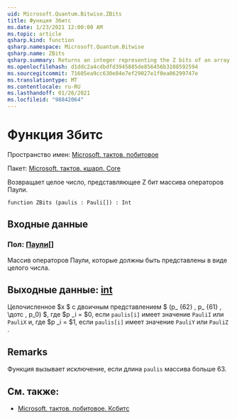 ```yaml
---
uid: Microsoft.Quantum.Bitwise.ZBits
title: Функция Збитс
ms.date: 1/23/2021 12:00:00 AM
ms.topic: article
qsharp.kind: function
qsharp.namespace: Microsoft.Quantum.Bitwise
qsharp.name: ZBits
qsharp.summary: Returns an integer representing the Z bits of an array of Pauli operators.
ms.openlocfilehash: d1ddc2a4cdbdfd3945885de856456b3108592594
ms.sourcegitcommit: 71605ea9cc630e84e7ef29027e1f0ea06299747e
ms.translationtype: MT
ms.contentlocale: ru-RU
ms.lasthandoff: 01/26/2021
ms.locfileid: "98842064"
---
```

# <a name="zbits-function"></a>Функция Збитс

Пространство имен: [Microsoft. тактов. побитовое](xref:Microsoft.Quantum.Bitwise)

Пакет: [Microsoft. тактов. кшарп. Core](https://nuget.org/packages/Microsoft.Quantum.QSharp.Core)


Возвращает целое число, представляющее Z бит массива операторов Паули.

```qsharp
function ZBits (paulis : Pauli[]) : Int
```


## <a name="input"></a>Входные данные

### <a name="paulis--pauli"></a>Пол: [Паули](xref:microsoft.quantum.lang-ref.pauli)[]

Массив операторов Паули, которые должны быть представлены в виде целого числа.



## <a name="output--int"></a>Выходные данные: [int](xref:microsoft.quantum.lang-ref.int)

Целочисленное $x $ с двоичным представлением $ (p_ {62} \, p_ {61} \, \дотс \, p_0) $, где $p _i = $0, если `paulis[i]` имеет значение `PauliI` или `PauliX` и, где $p _i = $1, если `paulis[i]` имеет значение `PauliY` или `PauliZ` .

## <a name="remarks"></a>Remarks

Функция вызывает исключение, если длина `paulis` массива больше 63.

## <a name="see-also"></a>См. также:

- [Microsoft. тактов. побитовое. Ксбитс](xref:Microsoft.Quantum.Bitwise.XBits)